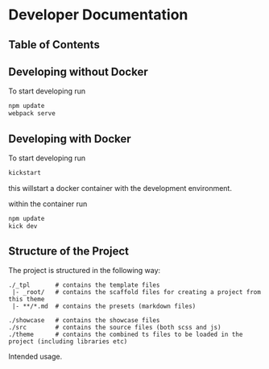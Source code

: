 # Developer Documentation

## Table of Contents


## Developing without Docker

To start developing run 

```bash
npm update
webpack serve
```

## Developing with Docker

To start developing run 

```bash
kickstart
```

this willstart a docker container with the development environment.

within the container run

```bash
npm update
kick dev
```


## Structure of the Project

The project is structured in the following way:

```
./_tpl       # contains the template files
 |- _root/   # contains the scaffold files for creating a project from this theme
 |- **/*.md  # contains the presets (markdown files)
 
./showcase   # contains the showcase files
./src        # contains the source files (both scss and js)
./theme      # contains the combined ts files to be loaded in the project (including libraries etc)
```

Intended usage. 
